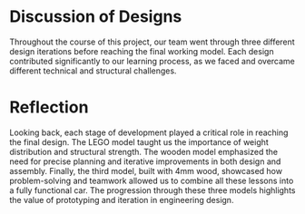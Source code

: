 # Discussion of Designs

Throughout the course of this project, our team went through three different design iterations before reaching the final working model. Each design contributed significantly to our learning process, as we faced and overcame different technical and structural challenges.

# Reflection
Looking back, each stage of development played a critical role in reaching the final design. The LEGO model taught us the importance of weight distribution and structural strength. The wooden model emphasized the need for precise planning and iterative improvements in both design and assembly. Finally, the third model, built with 4mm wood, showcased how problem-solving and teamwork allowed us to combine all these lessons into a fully functional car. The progression through these three models highlights the value of prototyping and iteration in engineering design.
